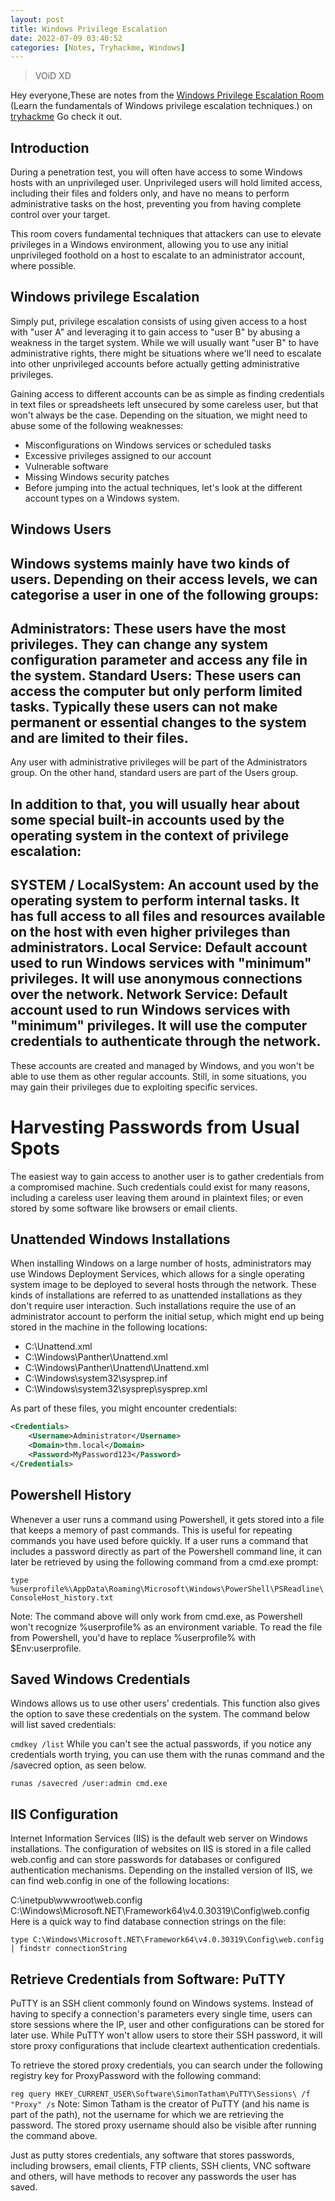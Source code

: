 ```yaml
---
layout: post
title: Windows Privilege Escalation
date: 2022-07-09 03:40:52
categories: [Notes, Tryhackme, Windows]
---
```

> VOiD XD

Hey everyone,These are notes from the [Windows Privilege Escalation Room](https://tryhackme.com/room/windowsprivesc20) (Learn the fundamentals of Windows privilege escalation techniques.) on [tryhackme](https://tryhackme.com)
Go check it out.


## Introduction

During a penetration test, you will often have access to some Windows hosts with an unprivileged user. Unprivileged users will hold limited access, including their files and folders only, and have no means to perform administrative tasks on the host, preventing you from having complete control over your target.

This room covers fundamental techniques that attackers can use to elevate privileges in a Windows environment, allowing you to use any initial unprivileged foothold on a host to escalate to an administrator account, where possible.

## Windows privilege Escalation

Simply put, privilege escalation consists of using given access to a host with "user A" and leveraging it to gain access to "user B" by abusing a weakness in the target system. While we will usually want "user B" to have administrative rights, there might be situations where we'll need to escalate into other unprivileged accounts before actually getting administrative privileges.

Gaining access to different accounts can be as simple as finding credentials in text files or spreadsheets left unsecured by some careless user, but that won't always be the case. Depending on the situation, we might need to abuse some of the following weaknesses:

- Misconfigurations on Windows services or scheduled tasks
- Excessive privileges assigned to our account
- Vulnerable software
- Missing Windows security patches
- Before jumping into the actual techniques, let's look at the different account types on a Windows system.

## Windows Users

Windows systems mainly have two kinds of users. Depending on their access levels, we can categorise a user in one of the following groups:
---
Administrators:	These users have the most privileges. They can change any system configuration parameter and access any file in the system.
Standard Users:	These users can access the computer but only perform limited tasks. Typically these users can not make permanent or essential changes to the system and are limited to their files.
---
Any user with administrative privileges will be part of the Administrators group. On the other hand, standard users are part of the Users group.

In addition to that, you will usually hear about some special built-in accounts used by the operating system in the context of privilege escalation:
---
SYSTEM / LocalSystem:
An account used by the operating system to perform internal tasks. It has full access to all files and resources available on the host with even higher privileges than administrators.
Local Service:
Default account used to run Windows services with "minimum" privileges. It will use anonymous connections over the network.
Network Service:
Default account used to run Windows services with "minimum" privileges. It will use the computer credentials to authenticate through the network.
---
These accounts are created and managed by Windows, and you won't be able to use them as other regular accounts. Still, in some situations, you may gain their privileges due to exploiting specific services.


# Harvesting Passwords from Usual Spots

The easiest way to gain access to another user is to gather credentials from a compromised machine. Such credentials could exist for many reasons, including a careless user leaving them around in plaintext files; or even stored by some software like browsers or email clients.

## Unattended Windows Installations
When installing Windows on a large number of hosts, administrators may use Windows Deployment Services, which allows for a single operating system image to be deployed to several hosts through the network. These kinds of installations are referred to as unattended installations as they don't require user interaction. Such installations require the use of an administrator account to perform the initial setup, which might end up being stored in the machine in the following locations:

- C:\Unattend.xml
- C:\Windows\Panther\Unattend.xml
- C:\Windows\Panther\Unattend\Unattend.xml
- C:\Windows\system32\sysprep.inf
- C:\Windows\system32\sysprep\sysprep.xml

As part of these files, you might encounter credentials:
```xml
<Credentials>
    <Username>Administrator</Username>
    <Domain>thm.local</Domain>
    <Password>MyPassword123</Password>
</Credentials>
```

## Powershell History
Whenever a user runs a command using Powershell, it gets stored into a file that keeps a memory of past commands. This is useful for repeating commands you have used before quickly. If a user runs a command that includes a password directly as part of the Powershell command line, it can later be retrieved by using the following command from a cmd.exe prompt:

`type %userprofile%\AppData\Roaming\Microsoft\Windows\PowerShell\PSReadline\ConsoleHost_history.txt`

Note: The command above will only work from cmd.exe, as Powershell won't recognize %userprofile% as an environment variable. To read the file from Powershell, you'd have to replace %userprofile% with $Env:userprofile. 

## Saved Windows Credentials
Windows allows us to use other users' credentials. This function also gives the option to save these credentials on the system. The command below will list saved credentials:

`cmdkey /list`
While you can't see the actual passwords, if you notice any credentials worth trying, you can use them with the runas command and the /savecred option, as seen below.

`runas /savecred /user:admin cmd.exe`


## IIS Configuration
Internet Information Services (IIS) is the default web server on Windows installations. The configuration of websites on IIS is stored in a file called web.config and can store passwords for databases or configured authentication mechanisms. Depending on the installed version of IIS, we can find web.config in one of the following locations:

C:\inetpub\wwwroot\web.config
C:\Windows\Microsoft.NET\Framework64\v4.0.30319\Config\web.config
Here is a quick way to find database connection strings on the file:

`type C:\Windows\Microsoft.NET\Framework64\v4.0.30319\Config\web.config | findstr connectionString`

## Retrieve Credentials from Software: PuTTY
PuTTY is an SSH client commonly found on Windows systems. Instead of having to specify a connection's parameters every single time, users can store sessions where the IP, user and other configurations can be stored for later use. While PuTTY won't allow users to store their SSH password, it will store proxy configurations that include cleartext authentication credentials.

To retrieve the stored proxy credentials, you can search under the following registry key for ProxyPassword with the following command:

`reg query HKEY_CURRENT_USER\Software\SimonTatham\PuTTY\Sessions\ /f "Proxy" /s`
Note: Simon Tatham is the creator of PuTTY (and his name is part of the path), not the username for which we are retrieving the password. The stored proxy username should also be visible after running the command above.

Just as putty stores credentials, any software that stores passwords, including browsers, email clients, FTP clients, SSH clients, VNC software and others, will have methods to recover any passwords the user has saved.


